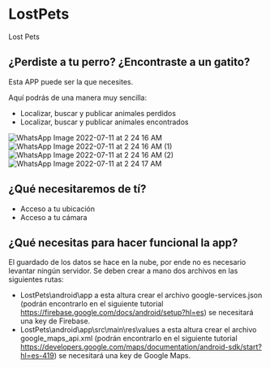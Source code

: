# LostPets
Lost Pets

## ¿Perdiste a tu perro? ¿Encontraste a un gatito? 
Esta APP puede ser la que necesites. 

Aquí podrás de una manera muy sencilla:
* Localizar, buscar y publicar animales perdidos
* Localizar, buscar y publicar animales encontrados

![WhatsApp Image 2022-07-11 at 2 24 16 AM](https://user-images.githubusercontent.com/22462577/178194539-e5e3a0c3-fce5-4d1b-9080-72f6dac48ca0.jpeg)
![WhatsApp Image 2022-07-11 at 2 24 16 AM (1)](https://user-images.githubusercontent.com/22462577/178194543-2065243d-e6fe-40d8-a6a7-8952e7d0f2fa.jpeg)
![WhatsApp Image 2022-07-11 at 2 24 16 AM (2)](https://user-images.githubusercontent.com/22462577/178194546-02d13cf5-0857-4fa8-9d82-9d87287015a2.jpeg)
![WhatsApp Image 2022-07-11 at 2 24 17 AM](https://user-images.githubusercontent.com/22462577/178194548-24e262af-4b4d-468f-a07f-e3cf3cac844e.jpeg)

## ¿Qué necesitaremos de tí? 
* Acceso a tu ubicación
* Acceso a tu cámara

## ¿Qué necesitas para hacer funcional la app? 
El guardado de los datos se hace en la nube, por ende no es necesario levantar ningún servidor.
Se deben crear a mano dos archivos en las siguientes rutas:
* LostPets\android\app a esta altura crear el archivo google-services.json (podrán encontrarlo en el siguiente tutorial https://firebase.google.com/docs/android/setup?hl=es) se necesitará una key de Firebase.
* LostPets\android\app\src\main\res\values a esta altura crear el archivo google_maps_api.xml (podrán encontrarlo en el siguiente tutorial https://developers.google.com/maps/documentation/android-sdk/start?hl=es-419) se necesitará una key de Google Maps.
